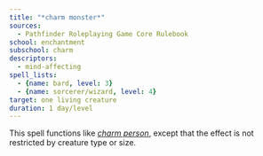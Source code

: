 ```yaml
---
title: "*charm monster*"
sources:
  - Pathfinder Roleplaying Game Core Rulebook
school: enchantment
subschool: charm
descriptors:
  - mind-affecting
spell_lists:
  - {name: bard, level: 3}
  - {name: sorcerer/wizard, level: 4}
target: one living creature
duration: 1 day/level
---
```


This spell functions like [*charm person*](/spells/charm-person/), except that the effect is not restricted by creature type or size.

